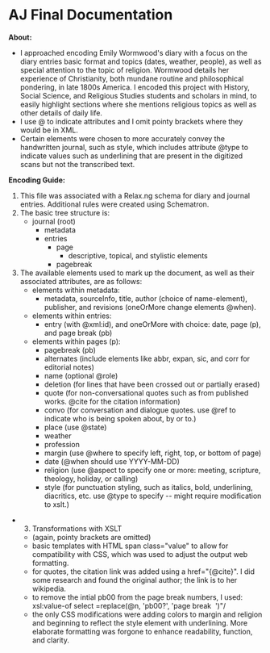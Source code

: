 # AJ Final Documentation
**About:**
- I approached encoding Emily Wormwood's diary with a focus on the diary entries basic format and topics (dates, weather, people), as well as special attention to the topic of religion. Wormwood details her experience of Christianity, both mundane routine and philosophical pondering, in late 1800s America.  I encoded this project with History, Social Science, and Religious Studies students and scholars in mind, to easily highlight sections where she mentions religious topics as well as other details of daily life.
- I use @ to indicate attributes and I omit pointy brackets where they would be in XML.
- Certain elements were chosen to more accurately convey the handwritten journal, such as style, which includes attribute @type to indicate values such as underlining that are present in the digitized scans but not the transcribed text.

**Encoding Guide:**
1. This file was associated with a Relax.ng schema for diary and journal entries. Additional rules were created using Schematron.
2. The basic tree structure is:
	- journal (root)
		- metadata
		- entries
			- page
				- descriptive, topical, and stylistic elements
			- pagebreak
3. The available elements used to mark up the document, as well as their associated attributes, are as follows:
	- elements within metadata:
		- metadata, sourceInfo, title, author (choice of name-element), publisher, and revisions (oneOrMore change elements @when).
	- elements within entries:
		- entry (with @xml:id), and oneOrMore with choice: date, page (p), and page break (pb)
	- elements within pages (p):
		- pagebreak (pb)
		- alternates (include elements like abbr, expan, sic, and corr for editorial notes) 
		- name (optional @role)
		- deletion (for lines that have been crossed out or partially erased) 
		- quote (for non-conversational quotes such as from published works. @cite for the citation information)
		- convo (for conversation and dialogue quotes. use @ref to indicate who is being spoken about, by or to.)
		- place (use @state)
		- weather
		- profession
		- margin (use @where to specify left, right, top, or bottom of page)
		- date (@when should use YYYY-MM-DD)
		- religion (use @aspect to specify one or more: meeting, scripture, theology, holiday, or calling)
		- style (for punctuation styling, such as italics, bold, underlining, diacritics, etc. use @type to specify -- might require modification to xslt.)
- 3. Transformations with XSLT
	- (again, pointy brackets are omitted)
	- basic templates with HTML span class="value" to allow for compatibility with CSS, which was used to adjust the output web formatting.
	- for quotes, the citation link was added using a href="{@cite}". I did some research and found the original author; the link is to her wikipedia. 
	- to remove the intial pb00 from the page break numbers, I used: xsl:value-of select =replace(@n, 'pb00?', 'page break  ')"/ 
	- the only CSS modifications were adding colors to margin and religion and beginning to reflect the style element with underlining. More elaborate formatting was forgone to enhance readability, function, and clarity.
	